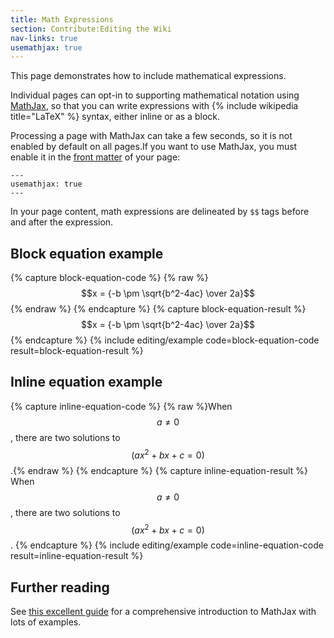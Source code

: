 ```yaml
---
title: Math Expressions
section: Contribute:Editing the Wiki
nav-links: true
usemathjax: true
---
```


This page demonstrates how to include mathematical expressions.

Individual pages can opt-in to supporting mathematical notation using
[MathJax](https://www.mathjax.org/), so that you can write expressions with
{% include wikipedia title="LaTeX" %} syntax, either inline or as a block.

Processing a page with MathJax can take a few seconds, so it is not enabled by
default on all pages.If you want to use MathJax, you must enable it in the
[front matter](/editing#add-the-pages-front-matter) of your page:

```
---
usemathjax: true
---
```

In your page content, math expressions are delineated by `$$` tags before and after the expression.

## Block equation example

{% capture block-equation-code %}
{% raw %}$$x = {-b \pm \sqrt{b^2-4ac} \over 2a}$${% endraw %}
{% endcapture %}
{% capture block-equation-result %}
$$x = {-b \pm \sqrt{b^2-4ac} \over 2a}$$
{% endcapture %}
{% include editing/example code=block-equation-code result=block-equation-result %}

## Inline equation example

{% capture inline-equation-code %}
{% raw %}When $$a \ne 0$$, there are two solutions
to $$(ax^2 + bx + c = 0)$$.{% endraw %}
{% endcapture %}
{% capture inline-equation-result %}
When $$a \ne 0$$ , there are two solutions to $$(ax^2 + bx + c = 0)$$.
{% endcapture %}
{% include editing/example code=inline-equation-code result=inline-equation-result %}

## Further reading

See [this excellent guide](https://math.meta.stackexchange.com/q/5020) for a
comprehensive introduction to MathJax with lots of examples.
